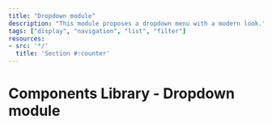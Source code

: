 ```yaml
---
title: "Dropdown module"
description: "This module proposes a dropdown menu with a modern look."
tags: ["display", "navigation", "list", "filter"]
resources:
- src: '*/'
  title: 'Section #:counter'
---
```



# Components Library - Dropdown module

